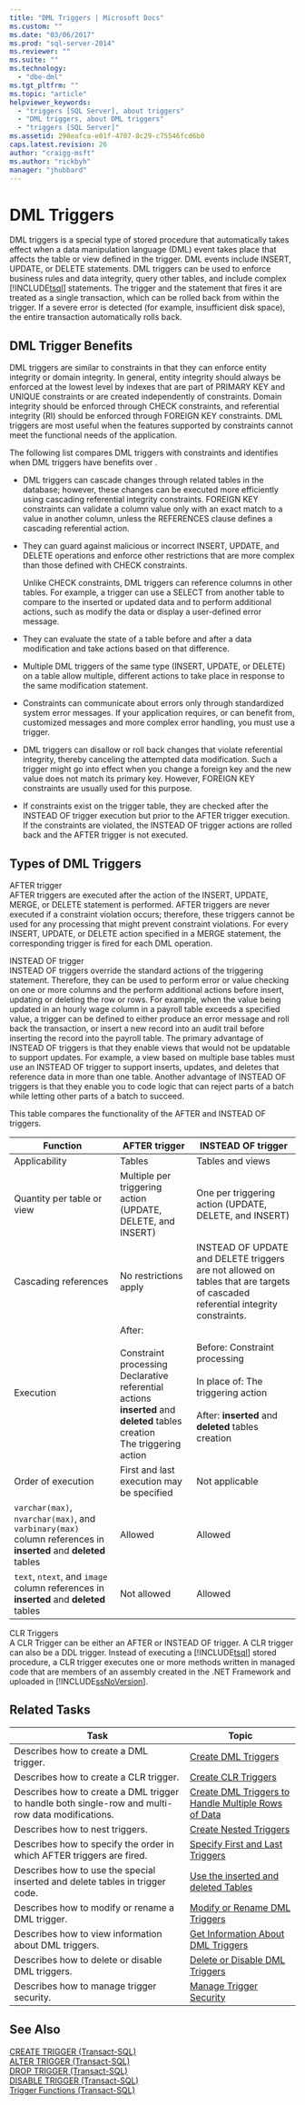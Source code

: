 ```yaml
---
title: "DML Triggers | Microsoft Docs"
ms.custom: ""
ms.date: "03/06/2017"
ms.prod: "sql-server-2014"
ms.reviewer: ""
ms.suite: ""
ms.technology: 
  - "dbe-dml"
ms.tgt_pltfrm: ""
ms.topic: "article"
helpviewer_keywords: 
  - "triggers [SQL Server], about triggers"
  - "DML triggers, about DML triggers"
  - "triggers [SQL Server]"
ms.assetid: 298eafca-e01f-4707-8c29-c75546fcd6b0
caps.latest.revision: 26
author: "craigg-msft"
ms.author: "rickbyh"
manager: "jhubbard"
---
```

# DML Triggers
  DML triggers is a special type of stored procedure that automatically takes effect when a data manipulation language (DML) event takes place that affects the table or view defined in the trigger. DML events include INSERT, UPDATE, or DELETE statements. DML triggers can be used to enforce business rules and data integrity, query other tables, and include complex [!INCLUDE[tsql](../../includes/tsql-md.md)] statements. The trigger and the statement that fires it are treated as a single transaction, which can be rolled back from within the trigger. If a severe error is detected (for example, insufficient disk space), the entire transaction automatically rolls back.  
  
## DML Trigger Benefits  
 DML triggers are similar to constraints in that they can enforce entity integrity or domain integrity. In general, entity integrity should always be enforced at the lowest level by indexes that are part of PRIMARY KEY and UNIQUE constraints or are created independently of constraints. Domain integrity should be enforced through CHECK constraints, and referential integrity (RI) should be enforced through FOREIGN KEY constraints. DML triggers are most useful when the features supported by constraints cannot meet the functional needs of the application.  
  
 The following list compares DML triggers with constraints and identifies when DML triggers have benefits over .  
  
-   DML triggers can cascade changes through related tables in the database; however, these changes can be executed more efficiently using cascading referential integrity constraints. FOREIGN KEY constraints can validate a column value only with an exact match to a value in another column, unless the REFERENCES clause defines a cascading referential action.  
  
-   They can guard against malicious or incorrect INSERT, UPDATE, and DELETE operations and enforce other restrictions that are more complex than those defined with CHECK constraints.  
  
     Unlike CHECK constraints, DML triggers can reference columns in other tables. For example, a trigger can use a SELECT from another table to compare to the inserted or updated data and to perform additional actions, such as modify the data or display a user-defined error message.  
  
-   They can evaluate the state of a table before and after a data modification and take actions based on that difference.  
  
-   Multiple DML triggers of the same type (INSERT, UPDATE, or DELETE) on a table allow multiple, different actions to take place in response to the same modification statement.  
  
-   Constraints can communicate about errors only through standardized system error messages. If your application requires, or can benefit from, customized messages and more complex error handling, you must use a trigger.  
  
-   DML triggers can disallow or roll back changes that violate referential integrity, thereby canceling the attempted data modification. Such a trigger might go into effect when you change a foreign key and the new value does not match its primary key. However, FOREIGN KEY constraints are usually used for this purpose.  
  
-   If constraints exist on the trigger table, they are checked after the INSTEAD OF trigger execution but prior to the AFTER trigger execution. If the constraints are violated, the INSTEAD OF trigger actions are rolled back and the AFTER trigger is not executed.  
  
## Types of DML Triggers  
 AFTER trigger  
 AFTER triggers are executed after the action of the INSERT, UPDATE, MERGE, or DELETE statement is performed. AFTER triggers are never executed if a constraint violation occurs; therefore, these triggers cannot be used for any processing that might prevent constraint violations. For every INSERT, UPDATE, or DELETE action specified in a MERGE statement, the corresponding trigger is fired for each DML operation.  
  
 INSTEAD OF trigger  
 INSTEAD OF triggers override the standard actions of the triggering statement. Therefore, they can be used to perform error or value checking on one or more columns and the perform additional actions before insert, updating or deleting the row or rows. For example, when the value being updated in an hourly wage column in a payroll table exceeds a specified value, a trigger can be defined to either produce an error message and roll back the transaction, or insert a new record into an audit trail before inserting the record into the payroll table. The primary advantage of INSTEAD OF triggers is that they enable views that would not be updatable to support updates. For example, a view based on multiple base tables must use an INSTEAD OF trigger to support inserts, updates, and deletes that reference data in more than one table. Another advantage of INSTEAD OF triggers is that they enable you to code logic that can reject parts of a batch while letting other parts of a batch to succeed.  
  
 This table compares the functionality of the AFTER and INSTEAD OF triggers.  
  
|Function|AFTER trigger|INSTEAD OF trigger|  
|--------------|-------------------|------------------------|  
|Applicability|Tables|Tables and views|  
|Quantity per table or view|Multiple per triggering action (UPDATE, DELETE, and INSERT)|One per triggering action (UPDATE, DELETE, and INSERT)|  
|Cascading references|No restrictions apply|INSTEAD OF UPDATE and DELETE triggers are not allowed on tables that are targets of cascaded referential integrity constraints.|  
|Execution|After:<br /><br /> Constraint processing<br />Declarative referential actions<br />**inserted** and **deleted** tables creation<br />The triggering action|Before: Constraint processing<br /><br /> In place of:  The triggering action<br /><br /> After:  **inserted** and **deleted** tables creation|  
|Order of execution|First and last execution may be specified|Not applicable|  
|`varchar(max)`, `nvarchar(max)`, and `varbinary(max)` column references in **inserted** and **deleted** tables|Allowed|Allowed|  
|`text`, `ntext`, and `image` column references in **inserted** and **deleted** tables|Not allowed|Allowed|  
  
 CLR Triggers  
 A CLR Trigger can be either an AFTER or INSTEAD OF trigger. A CLR trigger can also be a DDL trigger. Instead of executing a [!INCLUDE[tsql](../../includes/tsql-md.md)] stored procedure, a CLR trigger executes one or more methods written in managed code that are members of an assembly created in the .NET Framework and uploaded in [!INCLUDE[ssNoVersion](../../includes/ssnoversion-md.md)].  
  
## Related Tasks  
  
|Task|Topic|  
|----------|-----------|  
|Describes how to create a DML trigger.|[Create DML Triggers](../../2014/database-engine/create-dml-triggers.md)|  
|Describes how to create a CLR trigger.|[Create CLR Triggers](../../2014/database-engine/create-clr-triggers.md)|  
|Describes how to create a DML trigger to handle both single-row and multi-row data modifications.|[Create DML Triggers to Handle Multiple Rows of Data](../../2014/database-engine/create-dml-triggers-to-handle-multiple-rows-of-data.md)|  
|Describes how to nest triggers.|[Create Nested Triggers](../../2014/database-engine/create-nested-triggers.md)|  
|Describes how to specify the order in which AFTER triggers are fired.|[Specify First and Last Triggers](../../2014/database-engine/specify-first-and-last-triggers.md)|  
|Describes how to use the special inserted and delete tables in trigger code.|[Use the inserted and deleted Tables](../../2014/database-engine/use-the-inserted-and-deleted-tables.md)|  
|Describes how to modify or rename a DML trigger.|[Modify or Rename DML Triggers](../../2014/database-engine/modify-or-rename-dml-triggers.md)|  
|Describes how to view information about DML triggers.|[Get Information About DML Triggers](../../2014/database-engine/get-information-about-dml-triggers.md)|  
|Describes how to delete or disable DML triggers.|[Delete or Disable DML Triggers](../../2014/database-engine/delete-or-disable-dml-triggers.md)|  
|Describes how to manage trigger security.|[Manage Trigger Security](../../2014/database-engine/manage-trigger-security.md)|  
  
## See Also  
 [CREATE TRIGGER &#40;Transact-SQL&#41;](../Topic/CREATE%20TRIGGER%20\(Transact-SQL\).md)   
 [ALTER TRIGGER &#40;Transact-SQL&#41;](../Topic/ALTER%20TRIGGER%20\(Transact-SQL\).md)   
 [DROP TRIGGER &#40;Transact-SQL&#41;](../Topic/DROP%20TRIGGER%20\(Transact-SQL\).md)   
 [DISABLE TRIGGER &#40;Transact-SQL&#41;](../Topic/DISABLE%20TRIGGER%20\(Transact-SQL\).md)   
 [Trigger Functions &#40;Transact-SQL&#41;](../Topic/Trigger%20Functions%20\(Transact-SQL\).md)  
  
  